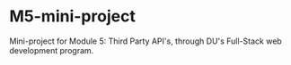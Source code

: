 # M5-mini-project
Mini-project for Module 5: Third Party API's, through DU's Full-Stack web development program.
